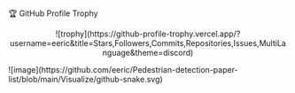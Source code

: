 🏆 GitHub Profile Trophy</p>
<p align="center">![trophy](https://github-profile-trophy.vercel.app/?username=eeric&title=Stars,Followers,Commits,Repositories,Issues,MultiLanguage&theme=discord)</p>
![image](https://github.com/eeric/Pedestrian-detection-paper-list/blob/main/Visualize/github-snake.svg)



